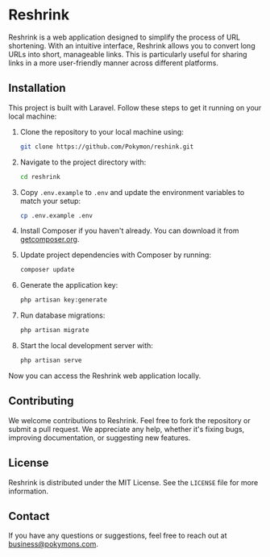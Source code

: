 # Reshrink

Reshrink is a web application designed to simplify the process of URL shortening. With an intuitive interface, Reshrink allows you to convert long URLs into short, manageable links. This is particularly useful for sharing links in a more user-friendly manner across different platforms.

## Installation

This project is built with Laravel. Follow these steps to get it running on your local machine:

1. Clone the repository to your local machine using:

   ```bash
   git clone https://github.com/Pokymon/reshink.git
   ```

2. Navigate to the project directory with:

   ```bash
   cd reshrink
   ```

3. Copy `.env.example` to `.env` and update the environment variables to match your setup:

   ```bash
   cp .env.example .env
   ```

4. Install Composer if you haven't already. You can download it from [getcomposer.org](https://getcomposer.org/).

5. Update project dependencies with Composer by running:

   ```bash
   composer update
   ```

6. Generate the application key:

   ```bash
   php artisan key:generate
   ```

7. Run database migrations:

   ```bash
   php artisan migrate
   ```

8. Start the local development server with:
   ```bash
   php artisan serve
   ```

Now you can access the Reshrink web application locally.

## Contributing

We welcome contributions to Reshrink. Feel free to fork the repository or submit a pull request. We appreciate any help, whether it's fixing bugs, improving documentation, or suggesting new features.

## License

Reshrink is distributed under the MIT License. See the `LICENSE` file for more information.

## Contact

If you have any questions or suggestions, feel free to reach out at business@pokymons.com.
